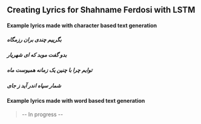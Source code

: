 ## Creating Lyrics for Shahname Ferdosi with LSTM

#### Example lyrics made with character based text generation

##### بگرییم چندی بران رزمگاه
##### بدو گفت موبد که ای شهریار
#####  توایم چرا با چنین یک زمانه همیوست ماه
#####  شمار سپاه اندر آید ز جای


#### Example lyrics made with word based text generation

> -- In progress --
